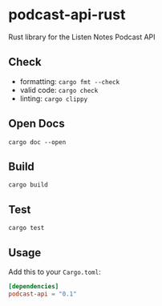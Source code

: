 # podcast-api-rust
Rust library for the Listen Notes Podcast API

## Check
 - formatting: `cargo fmt --check`  
 - valid code: `cargo check`  
 - linting: `cargo clippy`  

## Open Docs
`cargo doc --open`

## Build
`cargo build`  

## Test
`cargo test`

## Usage
Add this to your `Cargo.toml`:
```toml
[dependencies]
podcast-api = "0.1"
```